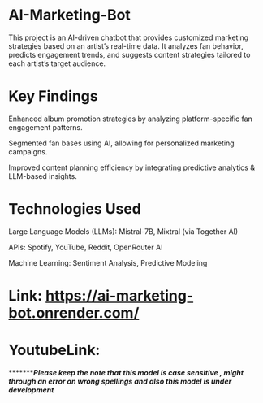 # AI-Marketing-Bot

This project is an AI-driven chatbot that provides customized marketing strategies based on an artist’s real-time data. It analyzes fan behavior, predicts engagement trends, and suggests content strategies tailored to each artist’s target audience.

# Key Findings

Enhanced album promotion strategies by analyzing platform-specific fan engagement patterns.

Segmented fan bases using AI, allowing for personalized marketing campaigns.

Improved content planning efficiency by integrating predictive analytics & LLM-based insights.

# Technologies Used

Large Language Models (LLMs): Mistral-7B, Mixtral (via Together AI)

APIs: Spotify, YouTube, Reddit, OpenRouter AI

Machine Learning: Sentiment Analysis, Predictive Modeling

# Link: https://ai-marketing-bot.onrender.com/


# YoutubeLink: 


************Please keep the note that this model is case sensitive , might through an error on wrong spellings and also this model is under development*****
